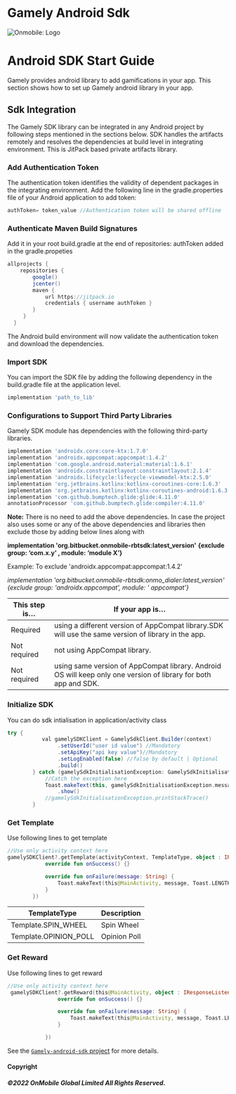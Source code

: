 # Gamely Android Sdk

![Onmobile: Logo](http://t0.gstatic.com/images?q=tbn:ANd9GcQ7a6C5baa2f_3KA2zVpouH29tMGgRfcCn1PGuubySgbFbKuMxg)

# Android SDK Start Guide
Gamely provides android library to add gamifications in your app. This section shows how to set up Gamely android library in your app.


## Sdk Integration
The Gamely SDK library can be integrated in any Android project by following steps mentioned in the sections below. SDK handles the artifacts remotely and resolves the dependencies at build level in integrating environment. This is JitPack based private artifacts library.



### Add Authentication Token
The authentication token identifies the validity of dependent packages in the integrating environment. 
Add the following line in the gradle.properties file of your Android application to add token:

```groovy
authToken= token_value //Authentication token will be shared offline
```

### Authenticate Maven Build Signatures
Add it in your root build.gradle at the end of repositories: authToken added in the gradle.propeties

```groovy
allprojects {
    repositories {
        google()
        jcenter()
        maven {
            url https://jitpack.io
            credentials { username authToken }
        }
     }
  }
```
The Android build environment will now validate the authentication token and download the dependencies.

### Import SDK
You can import the SDK file by adding the following dependency in the build.gradle file at the application level.

```groovy
implementation 'path_to_lib'
```

### Configurations to Support Third Party Libraries
Gamely SDK module has dependencies with the following third-party libraries.

```groovy
implementation 'androidx.core:core-ktx:1.7.0'
implementation 'androidx.appcompat:appcompat:1.4.2'
implementation 'com.google.android.material:material:1.6.1'
implementation 'androidx.constraintlayout:constraintlayout:2.1.4'
implementation 'androidx.lifecycle:lifecycle-viewmodel-ktx:2.5.0'
implementation 'org.jetbrains.kotlinx:kotlinx-coroutines-core:1.6.3'
implementation 'org.jetbrains.kotlinx:kotlinx-coroutines-android:1.6.3'
implementation 'com.github.bumptech.glide:glide:4.11.0'
annotationProcessor 'com.github.bumptech.glide:compiler:4.11.0'
```
**Note:**
There is no need to add the above dependencies.
In case the project also uses some or any of the above dependencies and libraries then exclude those by adding below lines along with 

**implementation 'org.bitbucket.onmobile-rbtsdk:latest_version'**
**{exclude group: ‘com.x.y’ , module: ‘module X’}**

Example: To exclude 'androidx.appcompat:appcompat:1.4.2'

*implementation 'org.bitbucket.onmobile-rbtsdk:onmo_dialer:latest_version' 
{exclude group: 'androidx.appcompat', module: ' appcompat'}*

This step is…  | If your app is…
-------------- | -------------
Required       | using a different version of AppCompat library.SDK will use the same version of library in the app.
Not required	|  not using AppCompat library.
Not required	| using same version of AppCompat library. Android OS will keep only one version of library for both app and SDK.


### Initialize SDK
You can do sdk intialisation in application/activity class
```groovy
try {
           val gamelySDKClient = GamelySdkClient.Builder(context)
                .setUserId("user id value") //Mandatory
                .setApiKey("api key value")//Mandatory
                .setLogEnabled(false) //false by default | Optional
                .build()
        } catch (gamelySdkInitialisationException: GamelySdkInitialisationException) {
            //Catch the exception here
            Toast.makeText(this, gamelySdkInitialisationException.message, Toast.LENGTH_SHORT)
                .show()
            //gamelySdkInitialisationException.printStackTrace()
        }
```

### Get Template
Use following lines to get template

```kotlin
//Use only activity context here
gamelySDKClient?.getTemplate(activityContext, TemplateType, object : IResponseListener {
            override fun onSuccess() {}

            override fun onFailure(message: String) {
                Toast.makeText(this@MainActivity, message, Toast.LENGTH_SHORT).show()
            }
        })
```

TemplateType  | Description
------------- | -------------
Template.SPIN_WHEEL | Spin Wheel
Template.OPINION_POLL | Opinion Poll


### Get Reward
Use following lines to get reward

```kotlin
//Use only activity context here
 gamelySDKClient?.getReward(this@MainActivity, object : IResponseListener {
                override fun onSuccess() {}

                override fun onFailure(message: String) {
                    Toast.makeText(this@MainActivity, message, Toast.LENGTH_SHORT).show()
                }

            })
```




See the [`Gamely-android-sdk` project](https://www.onmobile.com/) for more details.



#### Copyright

##### ©2022 OnMobile Global Limited All Rights Reserved.
